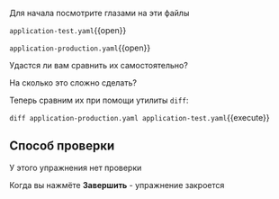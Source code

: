 Для начала посмотрите глазами на эти файлы

`application-test.yaml`{{open}}

`application-production.yaml`{{open}}

Удастся ли вам сравнить их самостоятельно?

На сколько это сложно сделать?

Теперь сравним их при помощи утилиты `diff`:

`diff application-production.yaml application-test.yaml`{{execute}}

## Способ проверки

У этого упражнения нет проверки

Когда вы нажмёте **Завершить** - упражнение закроется